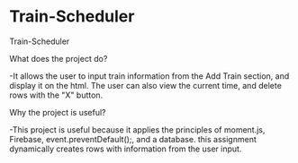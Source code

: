 # Train-Scheduler


Train-Scheduler

What does the project do?

-It allows the user to input train information from the Add Train section, and display it on the html. The user can also view the current time, and delete rows with the "X" button.

Why the project is useful?

-This project is useful because it applies the principles of moment.js, Firebase, event.preventDefault();, and a database. this assignment dynamically creates rows with information from the user input.

